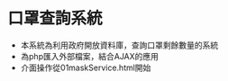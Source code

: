 # 口罩查詢系統
<ul>
  <li>本系統為利用政府開放資料庫，查詢口罩剩餘數量的系統</li>
  <li>為php匯入外部檔案，結合AJAX的應用</li>
  <li>介面操作從01maskService.html開始</li>
</ul>
